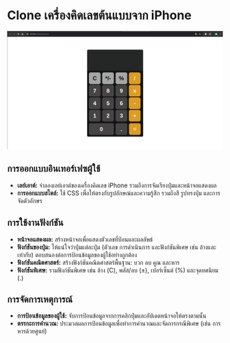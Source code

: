 # Clone เครื่องคิดเลขต้นแบบจาก iPhone

![โครงการจำลองเครื่องคิดเลข iPhone](result.png "โครงการจำลองเครื่องคิดเลข iPhone")

## การออกแบบอินเทอร์เฟซผู้ใช้
- **เลย์เอาต์:** จำลองเลย์เอาต์ของเครื่องคิดเลข iPhone รวมถึงการจัดเรียงปุ่มและหน้าจอแสดงผล
- **การออกแบบสไตล์:** ใช้ CSS เพื่อให้ตรงกับรูปลักษณ์และความรู้สึก รวมถึงสี รูปทรงปุ่ม และการจัดตัวอักษร

## การใช้งานฟังก์ชัน
- **หน้าจอแสดงผล:** สร้างหน้าจอเพื่อแสดงตัวเลขที่ป้อนและผลลัพธ์
- **ฟังก์ชันของปุ่ม:** ให้แน่ใจว่าปุ่มแต่ละปุ่ม (ตัวเลข การดำเนินการ และฟังก์ชันพิเศษ เช่น ล้างและเท่ากับ) ตอบสนองต่อการป้อนข้อมูลของผู้ใช้อย่างถูกต้อง
- **ฟังก์ชันคณิตศาสตร์:** สร้างฟังก์ชันคณิตศาสตร์พื้นฐาน: บวก ลบ คูณ และหาร
- **ฟังก์ชันพิเศษ:** รวมฟังก์ชันพิเศษ เช่น ล้าง (C), พลัส/ลบ (±), เปอร์เซ็นต์ (%) และจุดทศนิยม (.)

## การจัดการเหตุการณ์
- **การป้อนข้อมูลของผู้ใช้:** จับการป้อนข้อมูลจากการคลิกปุ่มและอัปเดตหน้าจอให้ตรงตามนั้น
- **ตรรกะการคำนวณ:** ประมวลผลการป้อนข้อมูลเพื่อทำการคำนวณและจัดการกรณีพิเศษ (เช่น การหารด้วยศูนย์)
